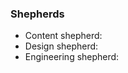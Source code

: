 ### Shepherds

[comment]: # "@ mention shepherds as we move across the board."
[comment]: # "Add/remove as needed"

* Content shepherd: 
* Design shepherd: 
* Engineering shepherd: 

